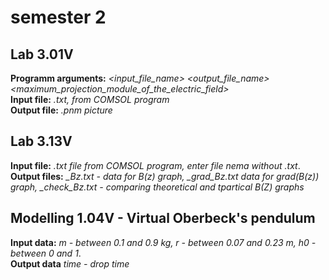 # semester 2
## Lab 3.01V
**Programm arguments:** *<input_file_name> <output_file_name> <maximum_projection_module_of_the_electric_field>*  
**Input file:** *.txt, from COMSOL program*  
**Output file:** *.pnm picture*
## Lab 3.13V 
**Input file:** *.txt file from COMSOL program, enter file nema without .txt*.   
**Output files:** *_Bz.txt - data for B(z) graph, _grad_Bz.txt data for grad(B(z)) graph, _check_Bz.txt - comparing theoretical and tpartical B(Z) graphs*
## Modelling 1.04V - Virtual Oberbeck's pendulum
**Input data:** *m - between 0.1 and 0.9 kg, r - between 0.07 and 0.23 m, h0 - between 0 and 1*.  
**Output data** *time - drop time*
